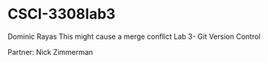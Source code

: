 CSCI-3308lab3
=============
Dominic Rayas
This might cause a merge conflict
Lab 3- Git Version Control

Partner: Nick Zimmerman
